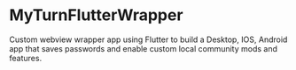 # MyTurnFlutterWrapper
Custom webview wrapper app using Flutter to build a Desktop, IOS, Android app that saves passwords and enable custom local community mods and features. 
